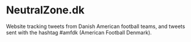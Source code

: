 # NeutralZone.dk

Website tracking tweets from Danish American football teams, and tweets sent with the hashtag #amfdk (American Football Denmark).
